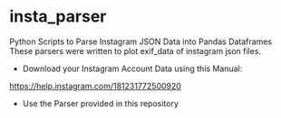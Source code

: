 # insta_parser
Python Scripts to Parse Instagram JSON Data into Pandas Dataframes
These parsers were written to plot exif_data of instagram json files.

- Download your Instagram Account Data using this Manual:

https://help.instagram.com/181231772500920

- Use the Parser provided in this repository
